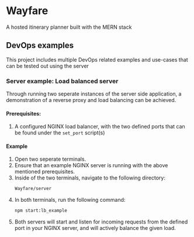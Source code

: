 # Wayfare
A hosted itinerary planner built with the MERN stack

## DevOps examples
This project includes multiple DevOps related examples and use-cases that can be tested out using the server

### Server example: Load balanced server
Through running two seperate instances of the server side application, a demonstration of a reverse proxy and load balancing can be achieved.

#### Prerequisites:
1. A configured NGINX load balancer, with the two defined ports that can be found under the `set_port` script(s)

#### Example
1. Open two seperate terminals.
2. Ensure that an example NGINX server is running with the above mentioned prerequisites.
3. Inside of the two terminals, navigate to the following directory:
   ```bash
   Wayfare/server
   ```
4. In both terminals, run the following command:
   ```bash
   npm start:lb_example
   ```
5. Both servers will start and listen for incoming requests from the defined port in your NGINX server, and will actively balance the given load.
